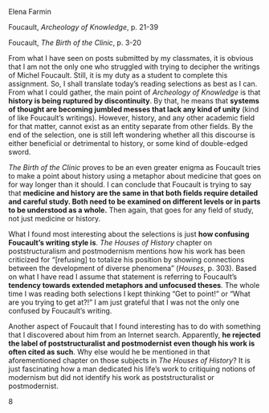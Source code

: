 Elena Farmin

Foucault, *Archeology of Knowledge*, p. 21-39

Foucault, *The Birth of the Clinic*, p. 3-20

From what I have seen on posts submitted by my classmates, it is obvious that I am not the only one who struggled with trying to decipher the writings of Michel Foucault. Still, it is my duty as a student to complete this assignment. So, I shall translate today’s reading selections as best as I can. From what I could gather, the main point of *Archeology of Knowledge* is that **history is being ruptured by discontinuity**. By that, he means that **systems of thought are becoming jumbled messes that lack any kind of unity** (kind of like Foucault’s writings).  However, history, and any other academic field for that matter, cannot exist as an entity separate from other fields. By the end of the selection, one is still left wondering whether all this discourse is either beneficial or detrimental to history, or some kind of double-edged sword.

*The Birth of the Clinic* proves to be an even greater enigma as Foucault tries to make a point about history using a metaphor about medicine that goes on for way longer than it should. I can conclude that Foucault is trying to say that **medicine and history are the same in that both fields require detailed and careful study. Both need to be examined on different levels or in parts to be understood as a whole.** Then again, that goes for any field of study, not just medicine or history. 

What I found most interesting about the selections is just **how confusing Foucault’s writing style is**. *The Houses of History* chapter on poststructuralism and postmodernism mentions how his work has been criticized for “[refusing] to totalize his position by showing connections between the development of diverse phenomena” (*Houses*, p. 303). Based on what I have read I assume that statement is referring to Foucault’s **tendency towards extended metaphors and unfocused theses**. The whole time I was reading both selections I kept thinking “Get to point!” or “What are you trying to get at?!” I am just grateful that I was not the only one confused by Foucault’s writing. 

Another aspect of Foucault that I found interesting has to do with something that I discovered about him from an Internet search. Apparently, **he rejected the label of poststructuralist and postmodernist even though his work is often cited as such**. Why else would he be mentioned in that aforementioned chapter on those subjects in *The Houses of History*? It is just fascinating how a man dedicated his life’s work to critiquing notions of modernism but did not identify his work as poststructuralist or postmodernist.

8
